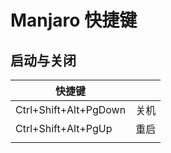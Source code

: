 <!--
title: Manjaro
sort:
-->

# Manjaro 快捷键

## 启动与关闭

| 快捷键                |      |
| --------------------- | ---- |
| Ctrl+Shift+Alt+PgDown | 关机 |
| Ctrl+Shift+Alt+PgUp   | 重启 |
|                       |      |
